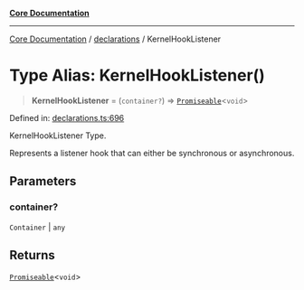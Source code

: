 [**Core Documentation**](../../README.md)

***

[Core Documentation](../../README.md) / [declarations](../README.md) / KernelHookListener

# Type Alias: KernelHookListener()

> **KernelHookListener** = (`container?`) => [`Promiseable`](Promiseable.md)\<`void`\>

Defined in: [declarations.ts:696](https://github.com/stonemjs/core/blob/85781fe5b87769612839dd6b850ba45186d357fa/src/declarations.ts#L696)

KernelHookListener Type.

Represents a listener hook that can either be synchronous or asynchronous.

## Parameters

### container?

`Container` | `any`

## Returns

[`Promiseable`](Promiseable.md)\<`void`\>
